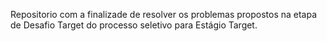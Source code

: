 Repositorio com a finalizade de resolver os problemas propostos na etapa de Desafio Target do processo seletivo para Estágio Target.
